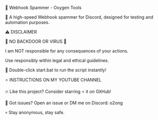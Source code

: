 🚀 Webhook Spammer - Oxygen Tools
                                       

🔴 A high-speed Webhook spammer for Discord, designed for testing and automation purposes.

⚠️ DISCLAIMER

🚨 NO BACKDOOR OR VIRUS 🚨

I am NOT responsible for any consequences of your actions.

Use responsibly within legal and ethical guidelines.

🔹 Double-click start.bat to run the script instantly!

⭐ INSTRUCTIONS ON MY YOUTUBE CHANNEL

🔥 Like this project? Consider starring ⭐ it on GitHub!

📢 Got issues? Open an issue or DM me on Discord: o2ong

💀 Stay anonymous, stay safe.
